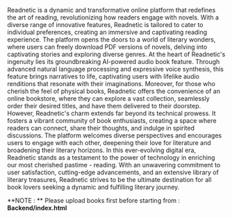 Readnetic is a dynamic and transformative online platform that redefines the art of reading, revolutionizing how readers engage with novels. With a diverse range of innovative features, Readnetic is tailored to cater to individual preferences, creating an immersive and captivating reading experience. The platform opens the doors to a world of literary wonders, where users can freely download PDF versions of novels, delving into captivating stories and exploring diverse genres.
At the heart of Readnetic's ingenuity lies its groundbreaking AI-powered audio book feature. Through advanced natural language processing and expressive voice synthesis, this feature brings narratives to life, captivating users with lifelike audio renditions that resonate with their imaginations. Moreover, for those who cherish the feel of physical books, Readnetic offers the convenience of an online bookstore, where they can explore a vast collection, seamlessly order their desired titles, and have them delivered to their doorstep.
However, Readnetic's charm extends far beyond its technical prowess. It fosters a vibrant community of book enthusiasts, creating a space where readers can connect, share their thoughts, and indulge in spirited discussions. The platform welcomes diverse perspectives and encourages users to engage with each other, deepening their love for literature and broadening their literary horizons.
In this ever-evolving digital era, Readnetic stands as a testament to the power of technology in enriching our most cherished pastime - reading. With an unwavering commitment to user satisfaction, cutting-edge advancements, and an extensive library of literary treasures, Readnetic strives to be the ultimate destination for all book lovers seeking a dynamic and fulfilling literary journey.



**NOTE : **
Please upload books first before starting from : **Backend/index.html**
